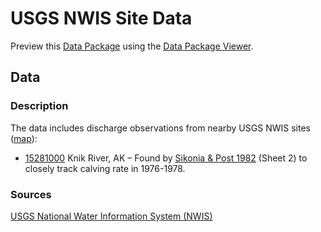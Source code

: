 # USGS NWIS Site Data

Preview this [Data Package](http://specs.frictionlessdata.io/data-packages/) using the [Data Package Viewer](http://data.okfn.org/tools/view?url=https://raw.githubusercontent.com/ezwelty/cg-data/master/usgs-nwis).

## Data

### Description

The data includes discharge observations from nearby USGS NWIS sites ([map](https://maps.waterdata.usgs.gov/mapper/)):

- [15281000](https://nwis.waterdata.usgs.gov/nwis/dv?site_no=15281000) Knik River, AK – Found by [Sikonia & Post 1982](http://www.dggs.alaska.gov/pubs/id/13647) (Sheet 2) to closely track calving rate in 1976-1978.

### Sources

[USGS National Water Information System (NWIS)](https://nwis.waterdata.usgs.gov/nwis/)
